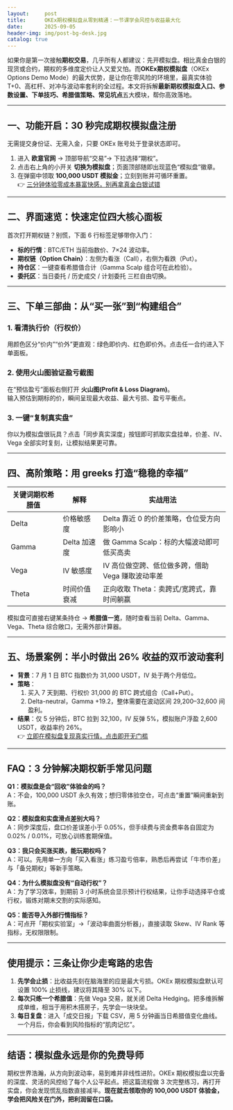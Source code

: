 ```yaml
---
layout:     post
title:      OKEx期权模拟盘从零到精通：一节课学会风控与收益最大化
date:       2025-09-05
header-img: img/post-bg-desk.jpg
catalog: true
---
```


如果你是第一次接触**期权交易**，几乎所有人都建议：先开模拟盘。相比真金白银的现货或合约，期权的多维度定价让人又爱又怕。而**OKEx期权模拟盘**（OKEx Options Demo Mode）的最大优势，是让你在零风险的环境里，最真实体验 T+0、高杠杆、对冲与波动率套利的全过程。本文将拆解**最新期权模拟盘入口、参数设置、下单技巧、希腊值策略、常见坑点**五大模块，帮你高效落地。

---

## 一、功能开启：30 秒完成期权模拟盘注册

无需提交身份证、无需入金，只要 OKEx 账号处于登录状态即可。

1. 进入 **欧意官网** → 顶部导航“交易”→ 下拉选择“期权”。
2. 点击右上角的小开关 **切换为模拟盘**；页面顶部随即出现蓝色“模拟盘”徽章。
3. 在弹窗中领取 **100,000 USDT 模拟金**；立刻到账并可循环重置。  
   👉 [三分钟体验零成本暴富快感，别再拿真金白银试错](https://okxdog.com/)

---

## 二、界面速览：快速定位四大核心面板

首次打开期权链？别慌，下面 6 行标签足够带你入门：

- **标的行情**：BTC/ETH 当前指数价、7×24 波动率。
- **期权链（Option Chain）**：左侧为看涨（Call），右侧为看跌（Put）。
- **持仓区**：一键查看希腊值合计（Gamma Scalp 组合可在此检验）。
- **委托区**：当日委托 / 历史成交 / 计划委托 三栏自由切换。

---

## 三、下单三部曲：从“买一张”到“构建组合”

### 1. 看清执行价（行权价）

用颜色区分“价内”“价外”更直观：绿色即价内、红色即价外。点击任一合约进入下单面板。

### 2. 使用火山图验证盈亏截图

在“预估盈亏”面板右侧打开 **火山图(Profit & Loss Diagram)**。  
输入预估到期标的价，瞬间呈现最大收益、最大亏损、盈亏平衡点。

### 3. 一键“复制真实盘”

你以为模拟盘很玩具？点击「同步真实深度」按钮即可抓取实盘挂单，价差、IV、Vega 全部实时复刻，让模拟结果更可靠。

---

## 四、高阶策略：用 greeks 打造“稳稳的幸福”

| 关键词**期权希腊值** | 解释 | 实战用法 |
| --- | --- | --- |
| Delta | 价格敏感度 | Delta 靠近 0 的价差策略，仓位受方向影响小 |
| Gamma | Delta 加速度 | 做 Gamma Scalp：标的大幅波动即可低买高卖 |
| Vega | IV 敏感度 | IV 高位做空跨、低位做多跨，借助 Vega 赚取波动率差 |
| Theta | 时间价值衰减 | 正向收取 Theta：卖跨式/宽跨式，靠时间躺赢 |

模拟盘可直接右键某条持仓 → **希腊值一览**，随时查看当前 Delta、Gamma、Vega、Theta 综合敞口，无需外部计算器。

---

## 五、场景案例：半小时做出 26% 收益的双币波动套利

- **背景**：7 月 1 日 BTC 指数价为 31,000 USDT，IV 处于两个月低位。
- **策略**：
  1. 买入 7 天到期、行权价 31,000 的 BTC 跨式组合（Call+Put）。
  2. Delta-neutral，Gamma +19.2，整体需要在波动区间 29,200–32,600 间盈利。
- **结果**：仅 5 分钟后，BTC 拉到 32,100，IV 反弹 5%，模拟账户浮盈 2,600 USDT，收益率约 26%。  
  👉 [立即在模拟盘复现真实行情，点击即开无门槛](https://okxdog.com/)

---

## FAQ：3 分钟解决期权新手常见问题

**Q1：模拟盘是会“回收”体验金的吗？**  
A：不会，100,000 USDT 永久有效；想归零体验空仓，可点击“重置”瞬间重新到账。

**Q2：模拟盘和实盘滑点差别大吗？**  
A：同步深度后，盘口价差误差小于 0.05%，但手续费与资金费率各自固定为 0.02% / 0.01%，可放心训练套期保值。

**Q3：我只会买涨买跌，能玩期权吗？**  
A：可以。先用单一方向「买入看涨」练习盈亏倍率，熟悉后再尝试「牛市价差」与「备兑期权」等新手策略。

**Q4：为什么模拟盘没有“自动行权”？**  
A：为了学习效率，到期前 3 小时系统会显示预计行权结果，让你手动选择平仓或行权，锻炼对期末交割的实际感知。

**Q5：能否导入外部行情指标？**  
A：可点开「期权实验室」→「波动率曲面分析器」，直接读取 Skew、IV Rank 等指标，无权限限制。

---

## 使用提示：三条让你少走弯路的忠告

1. **先学会止损**：比收益先刻在脑海里的应是最大亏损。OKEx 期权模拟盘默认可设置 100% 止损线，建议将其降至 30% 以下。
2. **每次只练一个希腊值**：先做 Vega 交易，就关闭 Delta Hedging。把多维拆解成单维，相当于用积木搭房子，先学会一块块垒。
3. **每日复盘**：进入「成交日报」下载 CSV，用 5 分钟画当日希腊值变化曲线。一个月后，你会看到风险指标的“肌肉记忆”。

---

## 结语：模拟盘永远是你的免费导师

期权世界浩瀚，从方向到波动率，易到难并非线性进阶。OKEx 期权模拟盘以完备的深度、灵活的风控给了每个人公平起点。把这篇流程做 3 次完整练习，再打开实盘，你会发现慌乱指数直接减半。**现在就去领取你的 100,000 USDT 体验金，学会把风险关在门外，把利润留在口袋。**